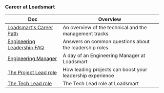 ### Career at Loadsmart

<!-- prettier-ignore-start -->
<!-- start_toc -->
| Doc | Overview |
|--|--|
| [Loadsmart's Career Path](/careers/career-path.md#readme) | An overview of the technical and the management tracks |
| [Engineering Leadership FAQ](/careers/eng-leadership-faq.md#readme) | Answers on common questions about the leadership roles |
| [Engineering Manager](/careers/eng-manager.md#readme) | A day of an Engineering Manager at Loadsmart |
| [The Project Lead role](/careers/project-lead.md#readme) | How leading projects can boost your leadership experience |
| [The Tech Lead role](/careers/tech-lead.md#readme) | The Tech Lead role at Loadsmart |
<!-- end_toc -->
<!-- prettier-ignore-end -->